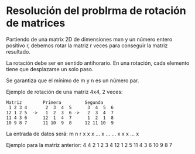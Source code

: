 # Resolución del problrma de rotación de matrices

Partiendo de una matrix 2D de dimensiones mxn y un número entero positivo r, debemos rotar la matriz r veces para conseguir la matriz resultado.

La rotación debe ser en sentido antihorario. En una rotación, cada elemento tiene que desplazarse un solo paso.

Se garantiza que el mínimo de m y n es un número par.

Ejemplo de rotación de una matriz 4x4, 2 veces:

    Matriz        Primera         Segunda
     1 2 3 4       2  3  4  5      3  4  5  6
    12 1 2 5  ->   1  2  3  6 ->   2  3  4  7
    11 4 3 6      12  1  4  7      1  2  1  8
    10 9 8 7      11 10  9  8     12 11 10  9

La entrada de datos será:
m n r
x x x ... x
...
...
x x x ... x

Ejemplo para la matriz anterior:
4 4 2
1 2 3 4
12 1 2 5
11 4 3 6
10 9 8 7

